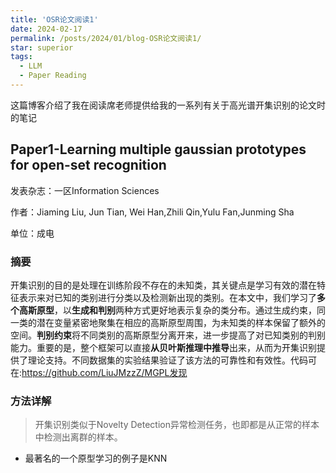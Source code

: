 ```yaml
---
title: 'OSR论文阅读1'
date: 2024-02-17
permalink: /posts/2024/01/blog-OSR论文阅读1/
star: superior
tags:
  - LLM
  - Paper Reading
---
```


这篇博客介绍了我在阅读席老师提供给我的一系列有关于高光谱开集识别的论文时的笔记

## Paper1-Learning multiple gaussian prototypes for open-set recognition 

发表杂志：一区Information Sciences

作者：Jiaming Liu, Jun Tian, Wei Han,Zhili Qin,Yulu Fan,Junming Sha

单位：成电


### 摘要
开集识别的目的是处理在训练阶段不存在的未知类，其关键点是学习有效的潜在特征表示来对已知的类别进行分类以及检测新出现的类别。在本文中，我们学习了**多个高斯原型**，以**生成和判别**两种方式更好地表示复杂的类分布。通过生成约束，同一类的潜在变量紧密地聚集在相应的高斯原型周围，为未知类的样本保留了额外的空间。**判别约束**将不同类别的高斯原型分离开来，进一步提高了对已知类别的判别能力。重要的是，整个框架可以直接**从贝叶斯推理中推导**出来，从而为开集识别提供了理论支持。不同数据集的实验结果验证了该方法的可靠性和有效性。代码可在:https://github.com/LiuJMzzZ/MGPL发现

### 方法详解

> 开集识别类似于Novelty Detection异常检测任务，也即都是从正常的样本中检测出离群的样本。

* 最著名的一个原型学习的例子是KNN
